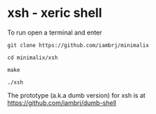 # xsh - xeric shell

To run open a terminal and enter

`git clone https://github.com/iambrj/minimalix`

`cd minimalix/xsh`

`make`

`./xsh`

The prototype (a.k.a dumb version) for xsh is at https://github.com/iambrj/dumb-shell
